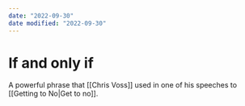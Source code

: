 ```yaml
---
date: "2022-09-30"
date modified: "2022-09-30"
---
```


# If and only if
A powerful phrase that [[Chris Voss]] used in one of his speeches to [[Getting to No|Get to no]].
